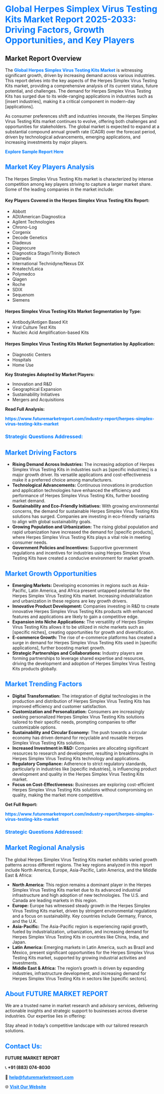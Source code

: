 <h1 style="color: #007BFF;">Global Herpes Simplex Virus Testing Kits Market Report 2025-2033: Driving Factors, Growth Opportunities, and Key Players</h1>

<section id="overview">
<h2>Market Report Overview</h2>
<p>The <a href="https://www.futuremarketreport.com/industry-report/herpes-simplex-virus-testing-kits-market" style="color: #007BFF; text-decoration: none;"><strong>Global Herpes Simplex Virus Testing Kits Market</strong></a> is witnessing significant growth, driven by increasing demand across various industries. This report delves into the key aspects of the Herpes Simplex Virus Testing Kits market, providing a comprehensive analysis of its current status, future potential, and challenges. The demand for Herpes Simplex Virus Testing Kits has surged due to its wide-ranging applications in industries such as [insert industries], making it a critical component in modern-day [applications].</p>
<p>As consumer preferences shift and industries innovate, the Herpes Simplex Virus Testing Kits market continues to evolve, offering both challenges and opportunities for stakeholders. The global market is expected to expand at a substantial compound annual growth rate (CAGR) over the forecast period, driven by technological advancements, emerging applications, and increasing investments by major players.</p>
</section>

<section id="overview">
<p><a href="https://www.futuremarketreport.com/request-sample/reportId=41144" style="color: #007BFF; text-decoration: none;"><strong>Explore Sample Report Here</strong></a></p>
</section>

<section id="key-players">
<h2 style="color: #007BFF;">Market Key Players Analysis</h2>
<p>The Herpes Simplex Virus Testing Kits market is characterized by intense competition among key players striving to capture a larger market share. Some of the leading companies in the market include:</p>
<h4>Key Players Covered in the Herpes Simplex Virus Testing Kits Report:</h4>
<ul><li>Abbott</li><li>ADI/American Diagnostica</li><li>Agilent Technologies</li><li>Chrono-Log</li><li>Corgenix</li><li>Decode Genetics</li><li>Diadexus</li><li>Diagnocure</li><li>Diagnostica Stago/Trinity Biotech</li><li>Diamedix</li><li>International Technidyne/Nexus DX</li><li>Kreatech/Leica</li><li>Polymedco</li><li>Qiagen</li><li>Roche</li><li>SDIX</li><li>Sequenom</li><li>Siemens</li></ul>
<h4>Herpes Simplex Virus Testing Kits Market Segmentation by Type:</h4>
<ul><li>Antibody/Antigen Based Kit</li><li>Viral Culture Test Kits</li><li>Nucleic Acid Amplification-based Kits</li></ul>

<h4>Herpes Simplex Virus Testing Kits Market Segmentation by Application:</h4>
<ul><li>Diagnostic Centers</li><li>Hospitals</li><li>Home Use</li></ul>
<p><strong>Key Strategies Adopted by Market Players:</strong></p>
<ul>
<li>Innovation and R&D</li>
<li>Geographical Expansion</li>
<li>Sustainability Initiatives</li>
<li>Mergers and Acquisitions</li>
</ul>
</section>

<section>
<p><strong>Read Full Analysis: </strong></p><a href="https://www.futuremarketreport.com/industry-report/herpes-simplex-virus-testing-kits-market" style="color: #007BFF; text-decoration: none;"><strong>https://www.futuremarketreport.com/industry-report/herpes-simplex-virus-testing-kits-market</strong></a>
<h3 style="color: #007BFF;">Strategic Questions Addressed:</h3>
</section>

<section id="driving-factors">
<h2 style="color: #007BFF;">Market Driving Factors</h2>
<ul>
<li><strong>Rising Demand Across Industries:</strong> The increasing adoption of Herpes Simplex Virus Testing Kits in industries such as [specific industries] is a major growth driver. Its versatile applications and cost-effectiveness make it a preferred choice among manufacturers.</li>
<li><strong>Technological Advancements:</strong> Continuous innovations in production and application technologies have enhanced the efficiency and performance of Herpes Simplex Virus Testing Kits, further boosting market demand.</li>
<li><strong>Sustainability and Eco-Friendly Initiatives:</strong> With growing environmental concerns, the demand for sustainable Herpes Simplex Virus Testing Kits solutions has surged. Companies are investing in eco-friendly variants to align with global sustainability goals.</li>
<li><strong>Growing Population and Urbanization:</strong> The rising global population and rapid urbanization have increased the demand for [specific products], where Herpes Simplex Virus Testing Kits plays a vital role in meeting consumer needs.</li>
<li><strong>Government Policies and Incentives:</strong> Supportive government regulations and incentives for industries using Herpes Simplex Virus Testing Kits have created a conducive environment for market growth.</li>
</ul>
</section>

<section id="growth-opportunities">
<h2 style="color: #007BFF;">Market Growth Opportunities</h2>
<ul>
<li><strong>Emerging Markets:</strong> Developing economies in regions such as Asia-Pacific, Latin America, and Africa present untapped potential for the Herpes Simplex Virus Testing Kits market. Increasing industrialization and urbanization in these regions are key growth drivers.</li>
<li><strong>Innovative Product Development:</strong> Companies investing in R&D to create innovative Herpes Simplex Virus Testing Kits products with enhanced features and applications are likely to gain a competitive edge.</li>
<li><strong>Expansion into Niche Applications:</strong> The versatility of Herpes Simplex Virus Testing Kits allows it to be utilized in niche markets such as [specific niches], creating opportunities for growth and diversification.</li>
<li><strong>E-commerce Growth:</strong> The rise of e-commerce platforms has created a surge in demand for Herpes Simplex Virus Testing Kits used in [specific applications], further boosting market growth.</li>
<li><strong>Strategic Partnerships and Collaborations:</strong> Industry players are forming partnerships to leverage shared expertise and resources, driving the development and adoption of Herpes Simplex Virus Testing Kits products globally.</li>
</ul>
</section>

<section id="trending-factors">
<h2 style="color: #007BFF;">Market Trending Factors</h2>
<ul>
<li><strong>Digital Transformation:</strong> The integration of digital technologies in the production and distribution of Herpes Simplex Virus Testing Kits has improved efficiency and customer satisfaction.</li>
<li><strong>Customization and Personalization:</strong> Consumers are increasingly seeking personalized Herpes Simplex Virus Testing Kits solutions tailored to their specific needs, prompting companies to offer customizable options.</li>
<li><strong>Sustainability and Circular Economy:</strong> The push towards a circular economy has driven demand for recyclable and reusable Herpes Simplex Virus Testing Kits solutions.</li>
<li><strong>Increased Investment in R&D:</strong> Companies are allocating significant resources to research and development, resulting in breakthroughs in Herpes Simplex Virus Testing Kits technology and applications.</li>
<li><strong>Regulatory Compliance:</strong> Adherence to strict regulatory standards, particularly in industries like [specific industries], is influencing product development and quality in the Herpes Simplex Virus Testing Kits market.</li>
<li><strong>Focus on Cost-Effectiveness:</strong> Businesses are exploring cost-efficient Herpes Simplex Virus Testing Kits solutions without compromising on quality, making the market more competitive.</li>
</ul>
</section>

<section>
<p><strong>Get Full Report: </strong></p><a href="https://www.futuremarketreport.com/industry-report/herpes-simplex-virus-testing-kits-market" style="color: #007BFF; text-decoration: none;"><strong>https://www.futuremarketreport.com/industry-report/herpes-simplex-virus-testing-kits-market</strong></a>
<h3 style="color: #007BFF;">Strategic Questions Addressed:</h3>
</section>


<section id="regional-analysis">
<h2 style="color: #007BFF;">Market Regional Analysis</h2>
<p>The global Herpes Simplex Virus Testing Kits market exhibits varied growth patterns across different regions. The key regions analyzed in this report include North America, Europe, Asia-Pacific, Latin America, and the Middle East & Africa:</p>
<ul>
<li><strong>North America:</strong> This region remains a dominant player in the Herpes Simplex Virus Testing Kits market due to its advanced industrial infrastructure and high adoption of new technologies. The U.S. and Canada are leading markets in this region.</li>
<li><strong>Europe:</strong> Europe has witnessed steady growth in the Herpes Simplex Virus Testing Kits market, driven by stringent environmental regulations and a focus on sustainability. Key countries include Germany, France, and the U.K.</li>
<li><strong>Asia-Pacific:</strong> The Asia-Pacific region is experiencing rapid growth, fueled by industrialization, urbanization, and increasing demand for Herpes Simplex Virus Testing Kits in countries like China, India, and Japan.</li>
<li><strong>Latin America:</strong> Emerging markets in Latin America, such as Brazil and Mexico, present significant opportunities for the Herpes Simplex Virus Testing Kits market, supported by growing industrial activities and investments.</li>
<li><strong>Middle East & Africa:</strong> The region’s growth is driven by expanding industries, infrastructure development, and increasing demand for Herpes Simplex Virus Testing Kits in sectors like [specific sectors].</li>
</ul>
</section>

<footer>
<h2 style="color: #007BFF;">About FUTURE MARKET REPORT</h2>
<p>We are a trusted name in market research and advisory services, delivering actionable insights and strategic support to businesses across diverse industries. Our expertise lies in offering:</p>

<p>Stay ahead in today’s competitive landscape with our tailored research solutions.</p>

<h2 style="color: #007BFF;">Contact Us:</h2>
<p><strong>FUTURE MARKET REPORT</strong></p>
<p>📞 <strong>+91 (883) 074-8030</strong></p>
<p>📧 <strong><a href="mailto:help@futuremarketreport.com" style="color: #007BFF;">help@futuremarketreport.com</a></strong></p>
<p>🌐 <strong><a href="https://www.futuremarketreport.com/" style="color: #007BFF;">Visit Our Website</a></strong></p>
</footer>